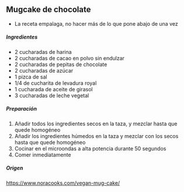 ## Mugcake de chocolate

* La receta empalaga, no hacer más de lo que pone abajo de una vez

##### Ingredientes

* 2 cucharadas de harina
* 2 cucharadas de cacao en polvo sin endulzar
* 2 cucharadas de pepitas de chocolate
* 2 cucharadas de azúcar
* 1 pizca de sal
* 1/4 de cucharita de levadura royal
* 1 cucharada de aceite de girasol
* 3 cucharadas de leche vegetal

##### Preparación

1. Añadir todos los ingredientes secos en la taza, y mezclar hasta que quede homogéneo
2. Añadir los ingredientes húmedos en la taza y mezclar con los secos hasta que quede homogéneo
3. Cocinar en el microondas a alta potencia durante 50 segundos
4. Comer inmediatamente

##### Origen

https://www.noracooks.com/vegan-mug-cake/